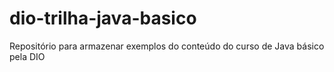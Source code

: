 # dio-trilha-java-basico
Repositório para armazenar exemplos do conteúdo do curso de Java básico pela DIO
